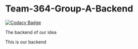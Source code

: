 # Team-364-Group-A-Backend

[![Codacy Badge](https://api.codacy.com/project/badge/Grade/9e531fcc45f1411c94b292941cf8cb43)](https://app.codacy.com/gh/BuildForSDGCohort2/Team-364-Group-A-Backend?utm_source=github.com&utm_medium=referral&utm_content=BuildForSDGCohort2/Team-364-Group-A-Backend&utm_campaign=Badge_Grade_Settings)

The backend of our idea

This is our backend 
